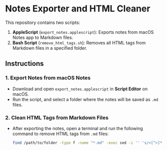 # Notes Exporter and HTML Cleaner

This repository contains two scripts:

1. **AppleScript** (`export_notes.applescript`): Exports notes from macOS Notes app to Markdown files.
2. **Bash Script** (`remove_html_tags.sh`): Removes all HTML tags from Markdown files in a specified folder.

## Instructions

### 1. Export Notes from macOS Notes

- Download and open `export_notes.applescript` in **Script Editor** on macOS.
- Run the script, and select a folder where the notes will be saved as `.md` files.

### 2. Clean HTML Tags from Markdown Files

- After exporting the notes, open a terminal and run the following command to remove HTML tags from `.md` files:
  ```sh
  find /path/to/folder -type f -name "*.md" -exec sed -i '' 's/<[^>]*>//g' {} +
